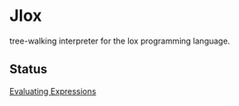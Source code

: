 # Jlox

tree-walking interpreter for the lox programming language.

## Status

[Evaluating Expressions](https://craftinginterpreters.com/evaluating-expressions.html#evaluating-expressions)
